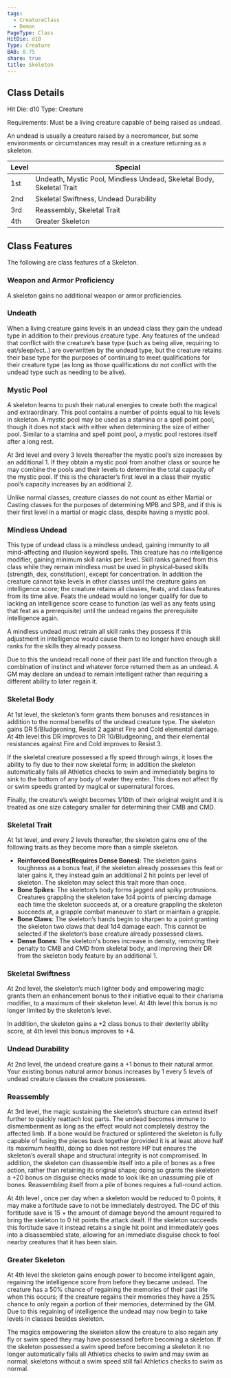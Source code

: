 ```yaml
---
tags:
  - CreatureClass
  - Demon
PageType: Class
HitDie: d10
Type: Creature
BAB: 0.75
share: true
title: Skeleton
---
```


## Class Details
Hit Die:  d10
Type: Creature

Requirements: Must be a living creature capable of being raised as undead.

An undead is usually a creature raised by a necromancer, but some environments or circumstances may result in a creature returning as a skeleton.

| Level | Special                                                              |
| ----- | -------------------------------------------------------------------- |
| 1st   | Undeath, Mystic Pool, Mindless Undead, Skeletal Body, Skeletal Trait |
| 2nd   | Skeletal Swiftness, Undead Durability                                |
| 3rd   | Reassembly, Skeletal Trait                                           |
| 4th   | Greater Skeleton                                                     |

## Class Features

The following are class features of a Skeleton.

### Weapon and Armor Proficiency

A skeleton gains no additional weapon or armor proficiencies.

### Undeath

When a living creature gains levels in an undead class they gain the undead type in addition to their previous creature type. Any features of the undead that conflict with the creature’s base type (such as being alive, requiring to eat/sleep/ect..) are overwritten by the undead type, but the creature retains their base type for the purposes of continuing to meet qualifications for their creature type (as long as those qualifications do not conflict with the undead type such as needing to be alive).

### Mystic Pool

A skeleton learns to push their natural energies to create both the magical and extraordinary. This pool contains a number of points equal to his levels in skeleton. A mystic pool may be used as a stamina or a spell point pool, though it does not stack with either when determining the size of either pool. Similar to a stamina and spell point pool, a mystic pool restores itself after a long rest.

At 3rd level and every 3 levels thereafter the mystic pool’s size increases by an additional 1. If they obtain a mystic pool from another class or source he may combine the pools and their levels to determine the total capacity of the mystic pool. If this is the character’s first level in a class their mystic pool’s capacity increases by an additional 2.

Unlike normal classes, creature classes do not count as either Martial or Casting classes for the purposes of determining MPB and SPB, and if this is their first level in a martial or magic class, despite having a mystic pool.

### Mindless Undead

This type of undead class is a mindless undead, gaining immunity to all mind-affecting and illusion keyword spells. This creature has no intelligence modifier, gaining minimum skill ranks per level. Skill ranks gained from this class while they remain mindless must be used in physical-based skills (strength, dex, constitution), except for concentration. In addition the creature cannot take levels in other classes until the creature gains an intelligence score; the creature retains all classes, feats, and class features from its time alive. Feats the undead would no longer qualify for due to lacking an intelligence score cease to function (as well as any feats using that feat as a prerequisite) until the undead regains the prerequisite intelligence again.

A mindless undead must retrain all skill ranks they possess if this adjustment in intelligence would cause them to no longer have enough skill ranks for the skills they already possess.

Due to this the undead recall none of their past life and function through a combination of instinct and whatever force returned them as an undead. A GM may declare an undead to remain intelligent rather than requiring a different ability to later regain it.

### Skeletal Body

At 1st level, the skeleton’s form grants them bonuses and resistances in addition to the normal benefits of the undead creature type. The skeleton gains DR 5/Bludgeoning, Resist 2 against Fire and Cold elemental damage. At 4th level this DR improves to DR 10/Bludgeoning, and their elemental resistances against Fire and Cold improves to Resist 3.

If the skeletal creature possessed a fly speed through wings, it loses the ability to fly due to their now skeletal form; in addition the skeleton automatically fails all Athletics checks to swim and immediately begins to sink to the bottom of any body of water they enter. This does not affect fly or swim speeds granted by magical or supernatural forces.

Finally, the creature’s weight becomes 1/10th of their original weight and it is treated as one size category smaller for determining their CMB and CMD.

### Skeletal Trait

At 1st level, and every 2 levels thereafter, the skeleton gains one of the following traits as they become more than a simple skeleton.

- **Reinforced Bones(Requires Dense Bones)**: The skeleton gains toughness as a bonus feat, if the skeleton already possesses this feat or later gains it, they instead gain an additional 2 hit points per level of skeleton. The skeleton may select this trait more than once.
- **Bone Spikes**: The skeleton’s body forms jagged and spiky protrusions. Creatures grappling the skeleton take 1d4 points of piercing damage each time the skeleton succeeds at, or a creature grappling the skeleton succeeds at, a grapple combat maneuver to start or maintain a grapple.
- **Bone Claws**: The skeleton’s hands begin to sharpen to a point granting the skeleton two claws that deal 1d4 damage each. This cannot be selected if the skeleton’s base creature already possessed claws.
- **Dense Bones**: The skeleton's bones increase in density, removing their penalty to CMB and CMD from skeletal body, and improving their DR from the skeleton body feature by an additional 1.

### Skeletal Swiftness

At 2nd level, the skeleton’s much lighter body and empowering magic grants them an enhancement bonus to their initiative equal to their charisma modifier, to a maximum of their skeleton level. At 4th level this bonus is no longer limited by the skeleton’s level.

In addition, the skeleton gains a +2 class bonus to their dexterity ability score, at 4th level this bonus improves to +4.

### Undead Durability

At 2nd level, the undead creature gains a +1 bonus to their natural armor. Your existing bonus natural armor bonus increases by 1 every 5 levels of undead creature classes the creature possesses.

### Reassembly

At 3rd level, the magic sustaining the skeleton’s structure can extend itself further to quickly reattach lost parts. The undead becomes immune to dismemberment as long as the effect would not completely destroy the affected limb. If a bone would be fractured or splintered the skeleton is fully capable of fusing the pieces back together (provided it is at least above half its maximum health), doing so does not restore HP but ensures the skeleton’s overall shape and structural integrity is not compromised. In addition, the skeleton can disassemble itself into a pile of bones as a free action, rather than retaining its original shape; doing so grants the skeleton a +20 bonus on disguise checks made to look like an unassuming pile of bones. Reassembling itself from a pile of bones requires a full-round action.

At 4th level , once per day when a skeleton would be reduced to 0 points, it may make a fortitude save to not be immediately destroyed. The DC of this fortitude save is 15 + the amount of damage beyond the amount required to bring the skeleton to 0 hit points the attack dealt. If the skeleton succeeds this fortitude save it instead retains a single hit point and immediately goes into a disassembled state, allowing for an immediate disguise check to fool nearby creatures that it has been slain.

### Greater Skeleton

At 4th level the skeleton gains enough power to become intelligent again, regaining the intelligence score from before they became undead. The creature has a 50% chance of regaining the memories of their past life when this occurs; if the creature regains their memories they have a 25% chance to only regain a portion of their memories, determined by the GM. Due to this regaining of intelligence the undead may now begin to take levels in classes besides skeleton.

The magics empowering the skeleton allow the creature to also regain any fly or swim speed they may have possessed before becoming a skeleton. If the skeleton possessed a swim speed before becoming a skeleton it no longer automatically fails all Athletics checks to swim and may swim as normal; skeletons without a swim speed still fail Athletics checks to swim as normal.